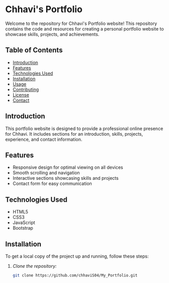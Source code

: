 # Chhavi's Portfolio

Welcome to the repository for Chhavi's Portfolio website! This repository contains the code and resources for creating a personal portfolio website to showcase skills, projects, and achievements.

## Table of Contents

- [Introduction](#introduction)
- [Features](#features)
- [Technologies Used](#technologies-used)
- [Installation](#installation)
- [Usage](#usage)
- [Contributing](#contributing)
- [License](#license)
- [Contact](#contact)

## Introduction

This portfolio website is designed to provide a professional online presence for Chhavi. It includes sections for an introduction, skills, projects, experience, and contact information.

## Features

- Responsive design for optimal viewing on all devices
- Smooth scrolling and navigation
- Interactive sections showcasing skills and projects
- Contact form for easy communication

## Technologies Used

- HTML5
- CSS3
- JavaScript
- Bootstrap

## Installation

To get a local copy of the project up and running, follow these steps:

1. *Clone the repository:*

   ```bash
   git clone https://github.com/chhaviS04/My_Portfolio.git
